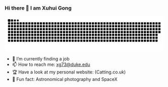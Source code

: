 ### Hi there 👋 I am Xuhui Gong

![](https://raw.githubusercontent.com/Charlie059/Charlie059/main/assets/github-contribution-grid-snake.svg)


- 🔭 I’m currently finding a job
- 📫 How to reach me: xg73@duke.edu
- 🏆 Have a look at my personal website: (Catting.co.uk)
- 🥳 Fun fact: Astronomical photography and SpaceX
